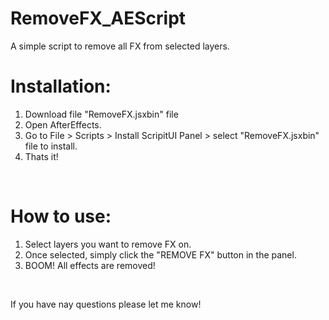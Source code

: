 # RemoveFX_AEScript
 A simple script to remove all FX from selected layers.

# <strong> Installation: </strong>

1. Download file "RemoveFX.jsxbin" file
2. Open AfterEffects.
3. Go to File > Scripts > Install ScripitUI Panel > select "RemoveFX.jsxbin" file to install.
4. Thats it!

<br>

# <strong> How to use: </strong>

1. Select layers you want to remove FX on.
2. Once selected, simply click the "REMOVE FX" button in the panel.
3. BOOM! All effects are removed!


<br>

If you have nay questions please let me know! 